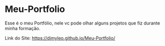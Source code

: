 # Meu-Portfolio
Esse é o meu Portfólio, nele vc pode olhar alguns projetos que fiz durante minha formação.

Link do Site: https://dimyleo.github.io/Meu-Portfolio/
